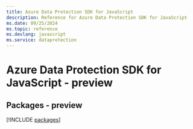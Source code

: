 ```yaml
---
title: Azure Data Protection SDK for JavaScript
description: Reference for Azure Data Protection SDK for JavaScript
ms.date: 09/25/2024
ms.topic: reference
ms.devlang: javascript
ms.service: dataprotection
---
```

# Azure Data Protection SDK for JavaScript - preview
## Packages - preview
[!INCLUDE [packages](data-protection-index.md)]